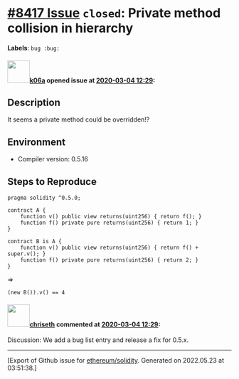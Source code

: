 # [\#8417 Issue](https://github.com/ethereum/solidity/issues/8417) `closed`: Private method collision in hierarchy
**Labels**: `bug :bug:`


#### <img src="https://avatars.githubusercontent.com/u/702124?u=00e20e1963ccc9a908a5826b2d8c3b1b1f6acea4&v=4" width="50">[k06a](https://github.com/k06a) opened issue at [2020-03-04 12:29](https://github.com/ethereum/solidity/issues/8417):

## Description

It seems a private method could be overridden!?

## Environment

- Compiler version: 0.5.16

## Steps to Reproduce

```solidity
pragma solidity ^0.5.0;

contract A {
    function v() public view returns(uint256) { return f(); }
    function f() private pure returns(uint256) { return 1; }
}

contract B is A {
    function v() public view returns(uint256) { return f() + super.v(); }
    function f() private pure returns(uint256) { return 2; }
}
```
=>
```
(new B()).v() == 4
```

#### <img src="https://avatars.githubusercontent.com/u/9073706?v=4" width="50">[chriseth](https://github.com/chriseth) commented at [2020-03-04 12:29](https://github.com/ethereum/solidity/issues/8417#issuecomment-596475275):

Discussion: We add a bug list entry and release a fix for 0.5.x.


-------------------------------------------------------------------------------



[Export of Github issue for [ethereum/solidity](https://github.com/ethereum/solidity). Generated on 2022.05.23 at 03:51:38.]

